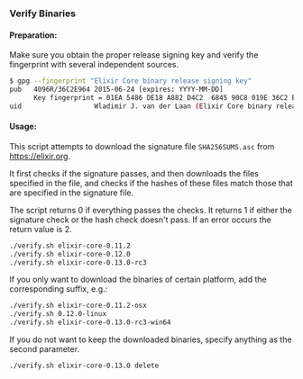 ### Verify Binaries

#### Preparation:

Make sure you obtain the proper release signing key and verify the fingerprint with several independent sources.

```sh
$ gpg --fingerprint "Elixir Core binary release signing key"
pub   4096R/36C2E964 2015-06-24 [expires: YYYY-MM-DD]
      Key fingerprint = 01EA 5486 DE18 A882 D4C2  6845 90C8 019E 36C2 E964
uid                  Wladimir J. van der Laan (Elixir Core binary release signing key) <laanwj@gmail.com>
```

#### Usage:

This script attempts to download the signature file `SHA256SUMS.asc` from https://elixir.org.

It first checks if the signature passes, and then downloads the files specified in the file, and checks if the hashes of these files match those that are specified in the signature file.

The script returns 0 if everything passes the checks. It returns 1 if either the signature check or the hash check doesn't pass. If an error occurs the return value is 2.


```sh
./verify.sh elixir-core-0.11.2
./verify.sh elixir-core-0.12.0
./verify.sh elixir-core-0.13.0-rc3
```

If you only want to download the binaries of certain platform, add the corresponding suffix, e.g.:

```sh
./verify.sh elixir-core-0.11.2-osx
./verify.sh 0.12.0-linux
./verify.sh elixir-core-0.13.0-rc3-win64
```

If you do not want to keep the downloaded binaries, specify anything as the second parameter.

```sh
./verify.sh elixir-core-0.13.0 delete
```
